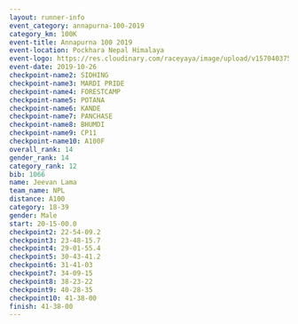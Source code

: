 ```yaml
---
layout: runner-info 
event_category: annapurna-100-2019 
category_km: 100K 
event-title: Annapurna 100 2019 
event-location: Pockhara Nepal Himalaya 
event-logo: https://res.cloudinary.com/raceyaya/image/upload/v1570403752/logo/annapurna-100_kbwug4.jpg 
event-date: 2019-10-26 
checkpoint-name2: SIDHING 
checkpoint-name3: MARDI PRIDE 
checkpoint-name4: FORESTCAMP 
checkpoint-name5: POTANA 
checkpoint-name6: KANDE 
checkpoint-name7: PANCHASE 
checkpoint-name8: BHUMDI 
checkpoint-name9: CP11 
checkpoint-name10: A100F 
overall_rank: 14
gender_rank: 14
category_rank: 12
bib: 1066
name: Jeevan Lama
team_name: NPL
distance: A100
category: 18-39
gender: Male
start: 20-15-00.0
checkpoint2: 22-54-09.2
checkpoint3: 23-48-15.7
checkpoint4: 29-01-55.4
checkpoint5: 30-43-41.2
checkpoint6: 31-41-03
checkpoint7: 34-09-15
checkpoint8: 38-23-22
checkpoint9: 40-28-35
checkpoint10: 41-38-00
finish: 41-38-00
---
```

